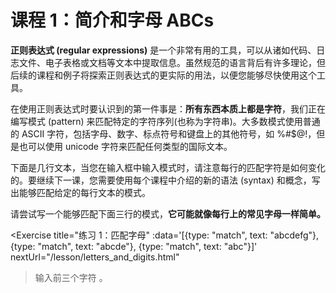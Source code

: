 # 课程 1：简介和字母 ABCs

**正则表达式 (regular expressions)** 是一个非常有用的工具，可以从诸如代码、日志文件、电子表格或文档等文本中提取信息。虽然规范的语言背后有许多理论，但后续的课程和例子将探索正则表达式的更实际的用法，以便您能够尽快使用这个工具。

在使用正则表达式时要认识到的第一件事是：**所有东西本质上都是字符**，我们正在编写模式 (pattern) 来匹配特定的字符序列(也称为字符串)。大多数模式使用普通的 ASCII 字符，包括字母、数字、标点符号和键盘上的其他符号，如 %#$@!，但是也可以使用 unicode 字符来匹配任何类型的国际文本。

下面是几行文本，当您在输入框中输入模式时，请注意每行的匹配字符是如何变化的。要继续下一课，您需要使用每个课程中介绍的新的语法 (syntax) 和概念，写出能够匹配给定的每行文本的模式。

请尝试写一个能够匹配下面三行的模式，**它可能就像每行上的常见字母一样简单。**

<Exercise 
  title="练习 1：匹配字母"
  :data='[{type: "match", text: "abcdefg"}, {type: "match", text: "abcde"}, {type: "match", text: "abc"}]'
  nextUrl="/lesson/letters_and_digits.html"
>输入前三个字符 <SolutionLink text="abc" />。</Exercise>